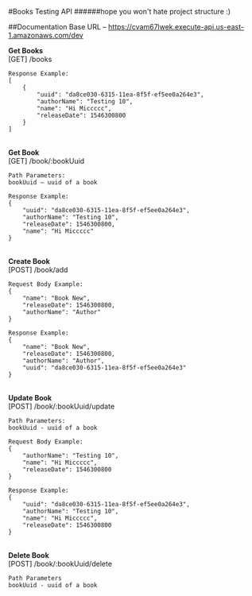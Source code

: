 #Books Testing API
######hope you won't hate project structure :)

##Documentation
Base URL – https://cvam67lwek.execute-api.us-east-1.amazonaws.com/dev

**Get Books**\
[GET] /books
```
Response Example:
[
    {
        "uuid": "da8ce030-6315-11ea-8f5f-ef5ee0a264e3",
        "authorName": "Testing 10",
        "name": "Hi Miccccc",
        "releaseDate": 1546300800
    }
]
```
\
**Get Book**\
[GET] /book/:bookUuid
```
Path Parameters:
bookUuid – uuid of a book
```
```
Response Example:
{
    "uuid": "da8ce030-6315-11ea-8f5f-ef5ee0a264e3",
    "authorName": "Testing 10",
    "releaseDate": 1546300800,
    "name": "Hi Miccccc"
}
```
\
**Create Book**\
[POST] /book/add
```
Request Body Example:
{
	"name": "Book New",
	"releaseDate": 1546300800,
	"authorName": "Author"
}
```
```
Response Example:
{
    "name": "Book New",
    "releaseDate": 1546300800,
    "authorName": "Author",
    "uuid": "da8ce030-6315-11ea-8f5f-ef5ee0a264e3"
}
```
\
**Update Book**\
[POST] /book/:bookUuid/update
```$xslt
Path Parameters:
bookUuid - uuid of a book
```
```$xslt
Request Body Example:
{
    "authorName": "Testing 10",
    "name": "Hi Miccccc",
    "releaseDate": 1546300800
}
```
```$xslt
Response Example:
{
    "uuid": "da8ce030-6315-11ea-8f5f-ef5ee0a264e3",
    "authorName": "Testing 10",
    "name": "Hi Miccccc",
    "releaseDate": 1546300800
}
```
\
**Delete Book**\
[POST] /book/:bookUuid/delete
```$xslt
Path Parameters
bookUuid - uuid of a book
```
